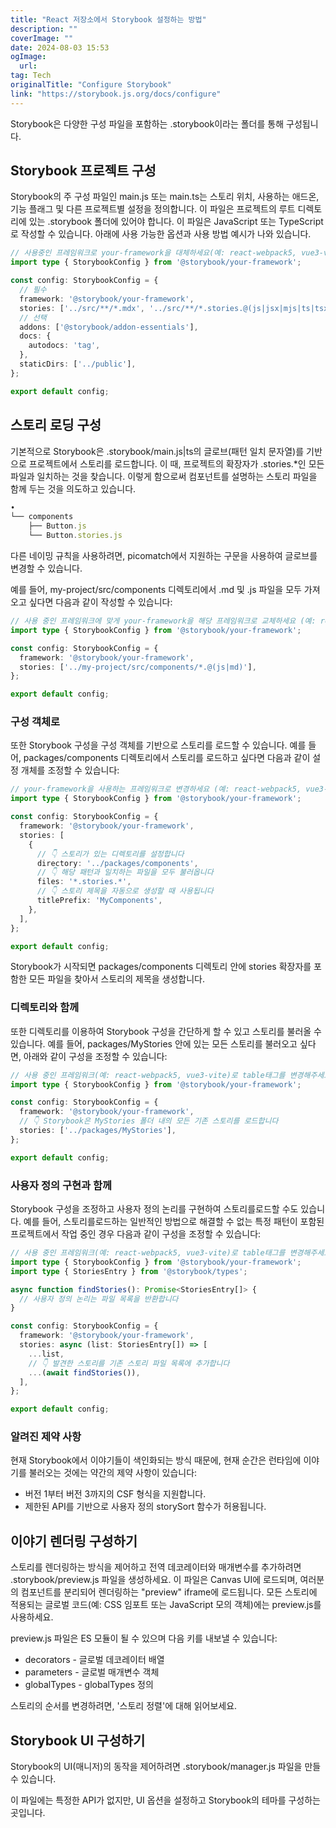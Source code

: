```yaml
---
title: "React 저장소에서 Storybook 설정하는 방법"
description: ""
coverImage: ""
date: 2024-08-03 15:53
ogImage: 
  url: 
tag: Tech
originalTitle: "Configure Storybook"
link: "https://storybook.js.org/docs/configure"
---
```





Storybook은 다양한 구성 파일을 포함하는 .storybook이라는 폴더를 통해 구성됩니다.

## Storybook 프로젝트 구성

Storybook의 주 구성 파일인 main.js 또는 main.ts는 스토리 위치, 사용하는 애드온, 기능 플래그 및 다른 프로젝트별 설정을 정의합니다. 이 파일은 프로젝트의 루트 디렉토리에 있는 .storybook 폴더에 있어야 합니다. 이 파일은 JavaScript 또는 TypeScript로 작성할 수 있습니다. 아래에 사용 가능한 옵션과 사용 방법 예시가 나와 있습니다.

```typescript
// 사용중인 프레임워크로 your-framework을 대체하세요(예: react-webpack5, vue3-vite)
import type { StorybookConfig } from '@storybook/your-framework';

const config: StorybookConfig = {
  // 필수
  framework: '@storybook/your-framework',
  stories: ['../src/**/*.mdx', '../src/**/*.stories.@(js|jsx|mjs|ts|tsx)'],
  // 선택
  addons: ['@storybook/addon-essentials'],
  docs: {
    autodocs: 'tag',
  },
  staticDirs: ['../public'],
};

export default config;
```



## 스토리 로딩 구성

기본적으로 Storybook은 .storybook/main.js|ts의 글로브(패턴 일치 문자열)를 기반으로 프로젝트에서 스토리를 로드합니다. 이 때, 프로젝트의 확장자가 .stories.*인 모든 파일과 일치하는 것을 찾습니다. 이렇게 함으로써 컴포넌트를 설명하는 스토리 파일을 함께 두는 것을 의도하고 있습니다.

```js
•
└── components
    ├── Button.js
    └── Button.stories.js
```

다른 네이밍 규칙을 사용하려면, picomatch에서 지원하는 구문을 사용하여 글로브를 변경할 수 있습니다.



예를 들어, my-project/src/components 디렉토리에서 .md 및 .js 파일을 모두 가져오고 싶다면 다음과 같이 작성할 수 있습니다:

```typescript
// 사용 중인 프레임워크에 맞게 your-framework을 해당 프레임워크로 교체하세요 (예: react-webpack5, vue3-vite)
import type { StorybookConfig } from '@storybook/your-framework';

const config: StorybookConfig = {
  framework: '@storybook/your-framework',
  stories: ['../my-project/src/components/*.@(js|md)'],
};

export default config;
```

### 구성 객체로

또한 Storybook 구성을 구성 객체를 기반으로 스토리를 로드할 수 있습니다. 예를 들어, packages/components 디렉토리에서 스토리를 로드하고 싶다면 다음과 같이 설정 개체를 조정할 수 있습니다:



```typescript
// your-framework을 사용하는 프레임워크로 변경하세요 (예: react-webpack5, vue3-vite)
import type { StorybookConfig } from '@storybook/your-framework';

const config: StorybookConfig = {
  framework: '@storybook/your-framework',
  stories: [
    {
      // 👇 스토리가 있는 디렉토리를 설정합니다
      directory: '../packages/components',
      // 👇 해당 패턴과 일치하는 파일을 모두 불러옵니다
      files: '*.stories.*',
      // 👇 스토리 제목을 자동으로 생성할 때 사용됩니다
      titlePrefix: 'MyComponents',
    },
  ],
};

export default config;
```

Storybook가 시작되면 packages/components 디렉토리 안에 stories 확장자를 포함한 모든 파일을 찾아서 스토리의 제목을 생성합니다.

### 디렉토리와 함께

또한 디렉토리를 이용하여 Storybook 구성을 간단하게 할 수 있고 스토리를 불러올 수 있습니다. 예를 들어, packages/MyStories 안에 있는 모든 스토리를 불러오고 싶다면, 아래와 같이 구성을 조정할 수 있습니다:



```typescript
// 사용 중인 프레임워크(예: react-webpack5, vue3-vite)로 table태그를 변경해주세요
import type { StorybookConfig } from '@storybook/your-framework';

const config: StorybookConfig = {
  framework: '@storybook/your-framework',
  // 👇 Storybook은 MyStories 폴더 내의 모든 기존 스토리를 로드합니다
  stories: ['../packages/MyStories'],
};

export default config;
```

### 사용자 정의 구현과 함께

Storybook 구성을 조정하고 사용자 정의 논리를 구현하여 스토리를로드할 수도 있습니다. 예를 들어, 스토리를로드하는 일반적인 방법으로 해결할 수 없는 특정 패턴이 포함된 프로젝트에서 작업 중인 경우 다음과 같이 구성을 조정할 수 있습니다:

```typescript
// 사용 중인 프레임워크(예: react-webpack5, vue3-vite)로 table태그를 변경해주세요
import type { StorybookConfig } from '@storybook/your-framework';
import type { StoriesEntry } from '@storybook/types';

async function findStories(): Promise<StoriesEntry[]> {
  // 사용자 정의 논리는 파일 목록을 반환합니다
}

const config: StorybookConfig = {
  framework: '@storybook/your-framework',
  stories: async (list: StoriesEntry[]) => [
    ...list,
    // 👇 발견한 스토리를 기존 스토리 파일 목록에 추가합니다
    ...(await findStories()),
  ],
};

export default config;
```



### 알려진 제약 사항

현재 Storybook에서 이야기들이 색인화되는 방식 때문에, 현재 순간은 런타임에 이야기를 불러오는 것에는 약간의 제약 사항이 있습니다:

- 버전 1부터 버전 3까지의 CSF 형식을 지원합니다.
- 제한된 API를 기반으로 사용자 정의 storySort 함수가 허용됩니다.

## 이야기 렌더링 구성하기



스토리를 렌더링하는 방식을 제어하고 전역 데코레이터와 매개변수를 추가하려면 .storybook/preview.js 파일을 생성하세요. 이 파일은 Canvas UI에 로드되며, 여러분의 컴포넌트를 분리되어 렌더링하는 "preview" iframe에 로드됩니다. 모든 스토리에 적용되는 글로벌 코드(예: CSS 임포트 또는 JavaScript 모의 객체)에는 preview.js를 사용하세요.

preview.js 파일은 ES 모듈이 될 수 있으며 다음 키를 내보낼 수 있습니다:

- decorators - 글로벌 데코레이터 배열
- parameters - 글로벌 매개변수 객체
- globalTypes - globalTypes 정의

스토리의 순서를 변경하려면, '스토리 정렬'에 대해 읽어보세요.



## Storybook UI 구성하기

Storybook의 UI(매니저)의 동작을 제어하려면 .storybook/manager.js 파일을 만들 수 있습니다.

이 파일에는 특정한 API가 없지만, UI 옵션을 설정하고 Storybook의 테마를 구성하는 곳입니다.